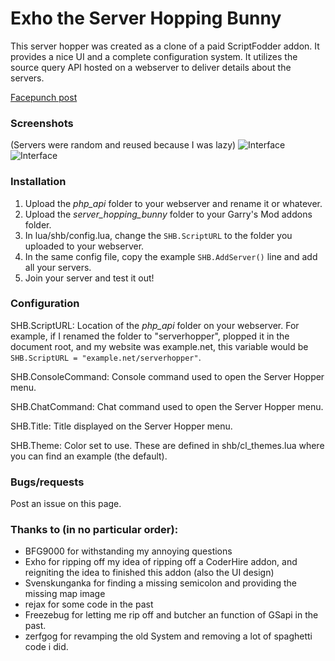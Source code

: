 Exho the Server Hopping Bunny
===
This server hopper was created as a clone of a paid ScriptFodder addon. It provides a nice UI and a complete configuration system. It utilizes the source query API hosted on a webserver to deliver details about the servers.

[Facepunch post](http://facepunch.com/showthread.php?t=1421904&p=46205271&viewfull=1#post46205271)

### Screenshots
(Servers were random and reused because I was lazy)
![Interface](http://i.imgur.com/y8ljlHA.jpg)
![Interface](http://i.imgur.com/AvLFle4.jpg)

### Installation
1. Upload the *php_api* folder to your webserver and rename it or whatever.
2. Upload the *server_hopping_bunny* folder to your Garry's Mod addons folder.
3. In lua/shb/config.lua, change the ```SHB.ScriptURL``` to the folder you uploaded to your webserver.
4. In the same config file, copy the example ```SHB.AddServer()``` line and add all your servers.
5. Join your server and test it out!

### Configuration
SHB.ScriptURL: Location of the *php_api* folder on your webserver. For example, if I renamed the folder to "serverhopper", plopped it in the document root, and my website was example.net, this variable would be ```SHB.ScriptURL = "example.net/serverhopper"```.

SHB.ConsoleCommand: Console command used to open the Server Hopper menu.

SHB.ChatCommand: Chat command used to open the Server Hopper menu.

SHB.Title: Title displayed on the Server Hopper menu.

SHB.Theme: Color set to use. These are defined in shb/cl_themes.lua where you can find an example (the default).

### Bugs/requests
Post an issue on this page.

### Thanks to (in no particular order):
- BFG9000 for withstanding my annoying questions
- Exho for ripping off my idea of ripping off a CoderHire addon, and reigniting the idea to finished this addon (also the UI design)
- Svenskunganka for finding a missing semicolon and providing the missing map image
- rejax for some code in the past
- Freezebug for letting me rip off and butcher an function of GSapi in the past.
- zerfgog for revamping the old System and removing a lot of spaghetti code i did.
